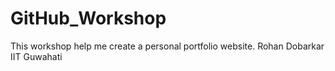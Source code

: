 # GitHub_Workshop

This workshop help me create a personal portfolio website.
Rohan Dobarkar
IIT Guwahati
